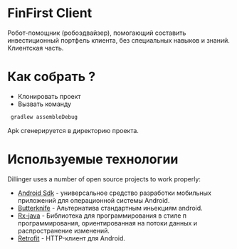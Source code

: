 # FinFirst Client
Робот-помощник (робоэдвайзер), помогающий составить инвестиционный портфель клиента, без специальных навыков и знаний. Клиентская часть.
# Как собрать ?

  - Клонировать проект
  - Вызвать команду
  ```sh
   gradlew assembleDebug
  ```
 Apk сгенерируется в директорию проекта.
 
# Используемые технологии

Dillinger uses a number of open source projects to work properly:

* [Android Sdk](https://developer.android.com/studio/index.html) - универсальное средство разработки мобильных приложений для операционной системы Android.
* [Butterknife](http://jakewharton.github.io/butterknife/) - Альтернатива стандартным иньекциям android.
* [Rx-java](https://github.com/ReactiveX/RxJava) - Библиотека для программирования в стиле п программирования, ориентированная на потоки данных и распространение изменений.
* [Retrofit](http://square.github.io/retrofit/) - HTTP-клиент для Android.

